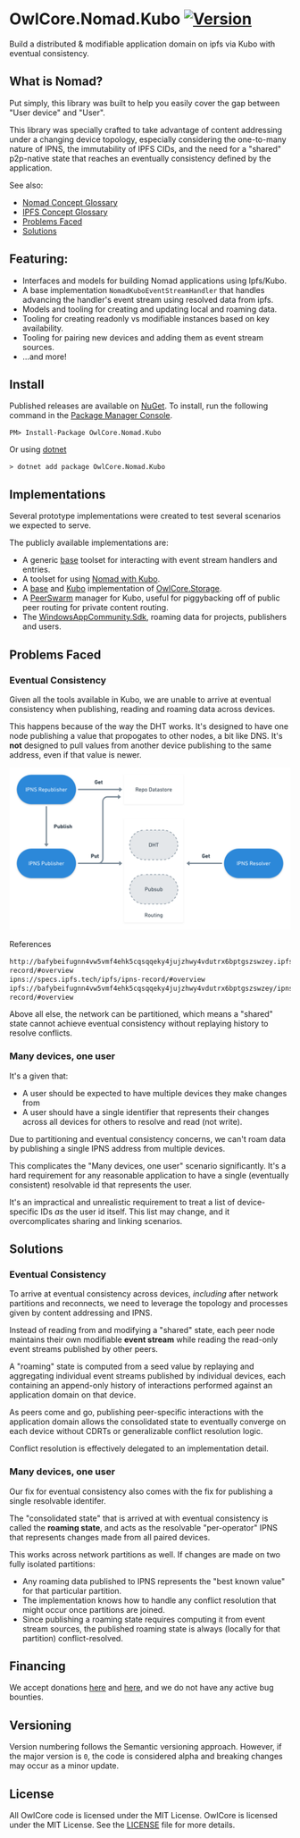 # OwlCore.Nomad.Kubo [![Version](https://img.shields.io/nuget/v/OwlCore.Nomad.Kubo.svg)](https://www.nuget.org/packages/OwlCore.Nomad.Kubo)

Build a distributed & modifiable application domain on ipfs via Kubo with eventual consistency.

## What is Nomad?

Put simply, this library was built to help you easily cover the gap between "User device" and "User".

This library was specially crafted to take advantage of content addressing under a changing device topology, especially considering the one-to-many nature of IPNS, the immutability of IPFS CIDs, and the need for a "shared" p2p-native state that reaches an eventually consistency defined by the application.

See also:
- [Nomad Concept Glossary](docs/glossary/nomad.md)
- [IPFS Concept Glossary](docs/glossary/ipfs.md)
- [Problems Faced](#problems-faced)
- [Solutions](#solutions)

## Featuring:
- Interfaces and models for building Nomad applications using Ipfs/Kubo.
- A base implementation `NomadKuboEventStreamHandler` that handles advancing the handler's event stream using resolved data from ipfs.
- Models and tooling for creating and updating local and roaming data.
- Tooling for creating readonly vs modifiable instances based on key availability.
- Tooling for pairing new devices and adding them as event stream sources.
- ...and more!

## Install

Published releases are available on [NuGet](https://www.nuget.org/packages/OwlCore.Nomad.Kubo). To install, run the following command in the [Package Manager Console](https://docs.nuget.org/docs/start-here/using-the-package-manager-console).

    PM> Install-Package OwlCore.Nomad.Kubo
    
Or using [dotnet](https://docs.microsoft.com/en-us/dotnet/core/tools/dotnet)

    > dotnet add package OwlCore.Nomad.Kubo

## Implementations

Several prototype implementations were created to test several scenarios we expected to serve.

The publicly available implementations are:

- A generic [base](https://github.com/Arlodotexe/OwlCore.Nomad) toolset for interacting with event stream handlers and entries.
- A toolset for using [Nomad with Kubo](https://github.com/Arlodotexe/OwlCore.Nomad.Kubo).
- A [base](https://github.com/Arlodotexe/OwlCore.Nomad.Storage) and [Kubo](https://github.com/Arlodotexe/OwlCore.Nomad.Storage.Kubo) implementation of [OwlCore.Storage](https://github.com/Arlodotexe/OwlCore.Storage).
- A [PeerSwarm](https://github.com/Arlodotexe/OwlCore.Nomad.Kubo.PeerSwarm/) manager for Kubo, useful for piggybacking off of public peer routing for private content routing.
- The [WindowsAppCommunity.Sdk](https://github.com/WindowsAppCommunity/WindowsAppCommunity.Sdk), roaming data for projects, publishers and users.

## Problems Faced

### Eventual Consistency

Given all the tools available in Kubo, we are unable to arrive at eventual consistency when publishing, reading and roaming data across devices.  

This happens because of the way the DHT works. It's designed to have one node publishing a value that propogates to other nodes, a bit like DNS. It's **not** designed to pull values from another device publishing to the same address, even if that value is newer. 

![](./docs/ipns-overview.png)

References
```
http://bafybeifugnn4vw5vmf4ehk5cqsqqeky4jujzhwy4vdutrx6bptgszswzey.ipfs.dweb.link/ipns/ipns-record/#overview
ipns://specs.ipfs.tech/ipfs/ipns-record/#overview
ipfs://bafybeifugnn4vw5vmf4ehk5cqsqqeky4jujzhwy4vdutrx6bptgszswzey/ipns/ipns-record/#overview
```

Above all else, the network can be partitioned, which means a "shared" state cannot achieve eventual consistency without replaying history to resolve conflicts.

### Many devices, one user

It's a given that:
- A user should be expected to have multiple devices they make changes from
- A user should have a single identifier that represents their changes across all devices for others to resolve and read (not write).

Due to partitioning and eventual consistency concerns, we can't roam data by publishing a single IPNS address from multiple devices.

This complicates the "Many devices, one user" scenario significantly. It's a hard requirement for any reasonable application to have a single (eventually consistent) resolvable id that represents the user. 

It's an impractical and unrealistic requirement to treat a list of device-specific IDs *as* the user id itself. This list may change, and it overcomplicates sharing and linking scenarios. 

## Solutions

### Eventual Consistency

To arrive at eventual consistency across devices, *including* after network partitions and reconnects, we need to leverage the topology and processes given by content addressing and IPNS.

Instead of reading from and modifying a "shared" state, each peer node maintains their own modifiable **event stream** while reading the read-only event streams published by other peers.

A "roaming" state is computed from a seed value by replaying and aggregating individual event streams published by individual devices, each containing an append-only history of interactions performed against an application domain on that device.

As peers come and go, publishing  peer-specific interactions with the application domain allows the consolidated state to eventually converge on each device without CDRTs or generalizable conflict resolution logic.

Conflict resolution is effectively delegated to an implementation detail.

### Many devices, one user

Our fix for eventual consistency also comes with the fix for publishing a single resolvable identifer.

The "consolidated state" that is arrived at with eventual consistency is called the **roaming state**, and acts as the resolvable "per-operator" IPNS that represents changes made from all paired devices.

This works across network partitions as well. If changes are made on two fully isolated partitions:
- Any roaming data published to IPNS represents the "best known value" for that particular partition.  
- The implementation knows how to handle any conflict resolution that might occur once partitions are joined.
- Since publishing a roaming state requires computing it from event stream sources, the published roaming state is always (locally for that partition) conflict-resolved. 

## Financing

We accept donations [here](https://github.com/sponsors/Arlodotexe) and [here](https://www.patreon.com/arlodotexe), and we do not have any active bug bounties.

## Versioning

Version numbering follows the Semantic versioning approach. However, if the major version is `0`, the code is considered alpha and breaking changes may occur as a minor update.

## License

All OwlCore code is licensed under the MIT License. OwlCore is licensed under the MIT License. See the [LICENSE](./src/LICENSE.txt) file for more details.
